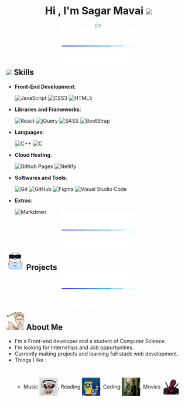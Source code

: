 <h1 align="center"><b>Hi , I'm Sagar Mavai </b><img src="https://media.giphy.com/media/hvRJCLFzcasrR4ia7z/giphy.gif" width="35"></h1>

<p align="center">
  <a href="https://github.com/DenverCoder1/readme-typing-svg"><img src="https://readme-typing-svg.herokuapp.com?font=Time+New+Roman&color=cyan&size=25&center=true&vCenter=true&width=600&height=100&lines=Welcome+to+My+Profile+&hearts;++;I'm+a+Self-taught+Front-End+Developer,;Computer+Science+Student,;Active+Learner,;Open+for+Internships"></a>
</p>
<br>
<p align="center" style="margin: -40px auto;"><img src="./assets/stickers/barline.gif" width="200" height="100"></p>

<br>


<!-- ## <picture><img src = "https://media.giphy.com/media/nQpx9GFNDjcZi/giphy.gif" width = 100px></picture> **About me** -->


## <img src="https://media2.giphy.com/media/QssGEmpkyEOhBCb7e1/giphy.gif?cid=ecf05e47a0n3gi1bfqntqmob8g9aid1oyj2wr3ds3mg700bl&rid=giphy.gif" width ="25"><b> Skills</b>

<p align="center">

- **Front-End Development**:

   ![JavaScript](https://img.shields.io/badge/JavaScript%20-%23F7DF1E.svg?style=for-the-badge&logo=javascript&logoColor=black)
   ![CSS3](https://img.shields.io/badge/CSS%20-%231572B6.svg?style=for-the-badge&logo=css3&logoColor=white)
   ![HTML5](https://img.shields.io/badge/HTML5%20-%23E34F26.svg?style=for-the-badge&logo=html5&logoColor=white)


- **Libraries and Frameworks**:

    ![React](https://img.shields.io/badge/-React-blue?style=for-the-badge&logo=react&logoColor=white)
    ![jQuery](https://img.shields.io/badge/-jQuery-orangered?style=for-the-badge&logo=jquery&logoColor=white)
    ![SASS](https://img.shields.io/badge/-SASS-purple?style=for-the-badge&logo=sass&logoColor=white)
    ![BootStrap](https://img.shields.io/badge/-BootStrap-darkblue?style=for-the-badge&logo=bootstrap&logoColor=white)

- **Languages**:
    
    ![C++](https://img.shields.io/badge/C++%20-%2300599C.svg?style=for-the-badge&logo=c%2B%2B&logoColor=white)
    ![C](https://img.shields.io/badge/C%20-%232370ED.svg?style=for-the-badge&logo=c&logoColor=white)
    

- **Cloud Hosting**:

    ![Github Pages](https://img.shields.io/badge/GitHub%20Pages-%23327FC7.svg?style=for-the-badge&logo=github&logoColor=white)
    ![Netlify](https://img.shields.io/badge/Netlify-%23327FC7.svg?style=for-the-badge&logo=Netlify&logoColor=green)
    

- **Softwares and Tools**:

    ![Git](https://img.shields.io/badge/git-%23F05033.svg?style=for-the-badge&logo=git&logoColor=white)
    ![GitHub](https://img.shields.io/badge/github-%23121011.svg?style=for-the-badge&logo=github&logoColor=white)
    ![Figma](https://img.shields.io/badge/figma-%234285F4.svg?style=for-the-badge&logo=figma&logoColor=white)
    ![Visual Studio Code](https://img.shields.io/badge/Visual%20Studio%20Code-0078d7.svg?style=for-the-badge&logo=visual-studio-code&logoColor=white)


- **Extras**:

    ![Markdown](https://img.shields.io/badge/markdown-%23000000.svg?style=for-the-badge&logo=markdown&logoColor=white)   


</p>

<br>

<p align="center" style="margin: -40px auto;"><img src="./assets/stickers/barline.gif" width="200" height="100"></p>

<br>

## <picture><img src="./assets/stickers/programmers-go-internet.gif" width="50"></picture><b> Projects</b>

<br>

<p align="center" style="margin: -40px auto;"><img src="./assets/stickers/barline.gif" width="200" height="100"></p>

<br>

## <picture><img src="./assets/stickers/working-typing.gif" width="50"></picture><b> About Me</b>

- I'm a Front-end developer and a student of Computer Science
- I'm looking for Internships and Job oppurtunities.
- Currently making projects and learning full stack web development.
- Things I like :
    - Music <img src="./assets/stickers/music.gif" width="50" height="50" style="position: relative; top: 20px">, Reading <img src="./assets/stickers/reading.gif" width="50" height="50" style="position: relative; top: 20px; margin-top: 20px;">, Coding <img src="./assets/stickers/typing.gif" width="50" height="50" style="position: relative; top: 20px">, Movies <img src="./assets/stickers/movie-deadpool.gif" width="50" height="50" style="position: relative; top: 20px">

